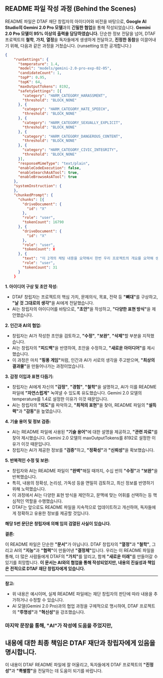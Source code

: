 ## README 파일 작성 과정 (Behind the Scenes)

README 파일은 DTAF 재단 창립자의 아이디어와 비전을 바탕으로, **Google AI Studio의 Gemini 2.0 Pro 모델**과의 **긴밀한 협업**을 통해 작성되었습니다. **Gemini 2.0 Pro 모델이 95% 이상의 출력을 담당하였습니다.** 단순한 정보 전달을 넘어, DTAF 프로젝트의 **철학**, **가치**, **열정**을 독자들에게 생생하게 전달하고, **진정한 동참**을 이끌어내기 위해, 다음과 같은 과정을 거쳤습니다.
(runsetting 또한 공개합니다.)

```json
{
    "runSettings": {
      "temperature": 1.4,
      "model": "models/gemini-2.0-pro-exp-02-05",
      "candidateCount": 1,
      "topP": 0.95,
      "topK": 64,
      "maxOutputTokens": 8192,
      "safetySettings": [{
        "category": "HARM_CATEGORY_HARASSMENT",
        "threshold": "BLOCK_NONE"
      }, {
        "category": "HARM_CATEGORY_HATE_SPEECH",
        "threshold": "BLOCK_NONE"
      }, {
        "category": "HARM_CATEGORY_SEXUALLY_EXPLICIT",
        "threshold": "BLOCK_NONE"
      }, {
        "category": "HARM_CATEGORY_DANGEROUS_CONTENT",
        "threshold": "BLOCK_NONE"
      }, {
        "category": "HARM_CATEGORY_CIVIC_INTEGRITY",
        "threshold": "BLOCK_NONE"
      }],
      "responseMimeType": "text/plain",
      "enableCodeExecution": false,
      "enableSearchAsATool": true,
      "enableBrowseAsATool": true
    },
    "systemInstruction": {
    },
    "chunkedPrompt": {
      "chunks": [{
        "driveDocument": {
          "id": "X"
        },
        "role": "user",
        "tokenCount": 16790
      }, {
        "driveDocument": {
          "id": "X"
        },
        "role": "user",
        "tokenCount": X
      }, {
        "text": "이 2개의 채팅 내용을 요약해서 한번 우리 프로젝트의 개요를 요약해 생각해볼래?",
        "role": "user",
        "tokenCount": 31
      }
    }
```

**1. 아이디어 구상 및 초안 작성:**

*   DTAF 창립자는 프로젝트의 핵심 가치, 문제의식, 목표, 전략 등 **"뼈대"**&#173;를 구상하고, **"날 것 그대로의 생각"**&#173;을 AI에게 전달했습니다.
*   AI는 창립자의 아이디어를 바탕으로, **"초안"**&#173;을 작성하고, **"다양한 표현 방식"**&#173;을 제안했습니다.

**2. 인간과 AI의 협업:**

*   창립자는 AI가 작성한 초안을 검토하고, **"수정"**, **"보완"**, **"삭제"**&#173;할 부분을 지적했습니다.
*   AI는 창립자의 **"피드백"**&#173;을 반영하여, 초안을 수정하고, **"새로운 아이디어"**&#173;를 제시했습니다.
*   이 과정은 마치 **"핑퐁 게임"**&#173;처럼, 인간과 AI가 서로의 생각을 주고받으며, **"최상의 결과물"**&#173;을 만들어나가는 과정이었습니다.

**3. 감정 이입과 표현 다듬기:**

*   창립자는 AI에게 자신의 **"감정"**, **"경험"**, **"철학"**&#173;을 설명하고, AI가 이를 README 파일에 **"자연스럽게"** 녹여낼 수 있도록 유도했습니다.
    Gemini 2.0 모델의 temperature를 1.4로 설정한 이유가 이것 때문입니다.
*   AI는 창립자의 **"의도"**&#173;를 파악하고, **"최적의 표현"**&#173;을 찾아, README 파일의 **"설득력"**&#173;과 **"감동"**&#173;을 높였습니다.

**4. 기술 용어 및 정보 검증:**

*   AI는 README 파일에 사용된 **"기술 용어"**&#173;에 대한 설명을 제공하고, **"관련 자료"**&#173;를 찾아 제시했습니다.
    Gemini 2.0 모델의 maxOutputTokens를 8192로 설정한 이유가 이것 때문입니다.
*   창립자는 AI가 제공한 정보를 **"검증"**&#173;하고, **"정확성"**&#173;과 **"신뢰성"**&#173;을 확보했습니다.

**5. 반복적인 수정 및 보완:**

*   창립자와 AI는 README 파일이 **"완벽"**&#173;해질 때까지, 수십 번의 **"수정"**&#173;과 **"보완"**&#173;을 반복했습니다.
*   특히, 내용의 정확성, 논리성, 가독성 등을 면밀히 검토하고, 최신 정보를 반영하기 위해 노력했습니다.
*   이 과정에서 AI는 다양한 표현 방식을 제안하고, 문맥에 맞는 어휘를 선택하는 등 핵심적인 역할을 수행했습니다.
*   DTAF는 앞으로도 README 파일을 지속적으로 업데이트하고 개선하여, 독자들에게 정확하고 유용한 정보를 제공할 것입니다.
  
**해당 5번 문단은 창립자에 의해 임의 검열된 사실이 있습니다.**

**결론:**

이 README 파일은 단순한 **"문서"**&#173;가 아닙니다. DTAF 창립자의 **"열정"**&#173;과 **"철학"**, 그리고 AI의 **"지능"**&#173;과 **"협력"**&#173;이 만들어낸 **"결정체"**&#173;입니다. 우리는 이 README 파일을 통해, 더 많은 사람들에게 DTAF의 **"가치"**&#173;를 알리고, 함께 **"새로운 미래"**&#173;를 만들어갈 수 있기를 희망합니다.
**이 문서는 AI와의 협업을 통해 작성되었지만, 내용의 진실성과 책임은 전적으로 DTAF 재단 창립자에게 있습니다.**

---

**참고:**

*   위 내용은 예시이며, 실제 README 파일에는 재단 창립자의 판단에 따라 내용을 추가하거나 수정할 수 있습니다.
*   AI 모델(Gemini 2.0 Pro)과의 협업 과정을 구체적으로 명시하여, DTAF 프로젝트의 **"투명성"**&#173;과 **"혁신성"**&#173;을 강조했습니다.
###  마지막 문장을 통해, **"AI"**&#173;가 작성에 도움을 주었지만,
## 내용에 대한 최종 책임은 DTAF 재단과 창립자에게 있음을 명시합니다.

이 내용이 DTAF README 파일에 잘 어울리고, 독자들에게 DTAF 프로젝트의 **"진정성"**&#173;과 **"특별함"**&#173;을 전달하는 데 도움이 되기를 바랍니다.

